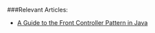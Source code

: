 ###Relevant Articles:
- [A Guide to the Front Controller Pattern in Java](http://www.baeldung.com/java-front-controller-pattern)
